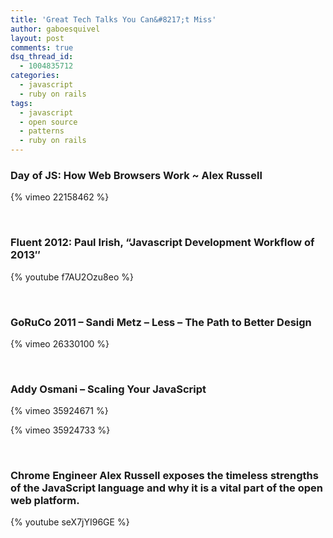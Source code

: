 ```yaml
---
title: 'Great Tech Talks You Can&#8217;t Miss'
author: gaboesquivel
layout: post
comments: true
dsq_thread_id:
  - 1004835712
categories:
  - javascript
  - ruby on rails
tags:
  - javascript
  - open source
  - patterns
  - ruby on rails
---
```

<h3>Day of JS: How Web Browsers Work ~ Alex Russell</h3>

{% vimeo 22158462 %}

<!--more-->

&nbsp;

<h3>Fluent 2012: Paul Irish, &#8220;Javascript Development Workflow of 2013&#8243;</h3>

{% youtube f7AU2Ozu8eo %}

&nbsp;

<h3>GoRuCo 2011 &#8211; Sandi Metz &#8211; Less &#8211; The Path to Better Design</h3>

{% vimeo 26330100 %}

&nbsp;

<h3>Addy Osmani &#8211; Scaling Your JavaScript</h3> 

{% vimeo 35924671 %}

{% vimeo 35924733 %}

&nbsp;

<h3>Chrome Engineer Alex Russell exposes the timeless strengths of the JavaScript language and why it is a vital part of the open web platform.</h3>

{% youtube seX7jYI96GE %}
